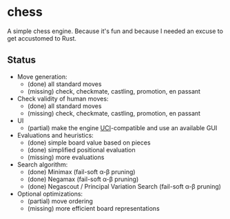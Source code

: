 # chess
A simple chess engine. 
Because it's fun and because I needed an excuse to get accustomed to Rust.

## Status
- Move generation:
  - (done) all standard moves
  - (missing) check, checkmate, castling, promotion, en passant
- Check validity of human moves:
  - (done) all standard moves
  - (missing) check, checkmate, castling, promotion, en passant
- UI 
  - (partial) make the engine [UCI](https://en.wikipedia.org/wiki/Universal_Chess_Interface)-compatible and use an available GUI
- Evaluations and heuristics:
  - (done) simple board value based on pieces
  - (done) simplified positional evaluation
  - (missing) more evaluations
- Search algorithm:
  - (done) Minimax (fail-soft α-β pruning)
  - (done) Negamax (fail-soft α-β pruning)
  - (done) Negascout  / Principal Variation Search (fail-soft α-β pruning)
- Optional optimizations:
  - (partial) move ordering
  - (missing) more efficient board representations


